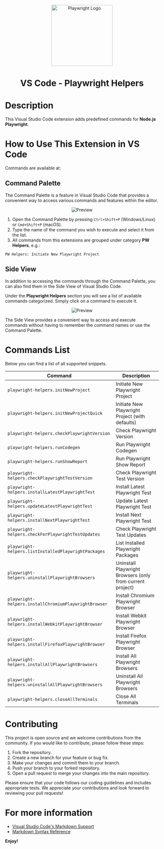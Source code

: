 <p align="center">
  <img src="https://github.com/jaktestowac/vscode-playwright-helpers/blob/main/media/playwright-logo.png?raw=true" width="200px" alt="Playwright Logo">
</p>

<h1 align="center">VS Code - Playwright Helpers</h1>

# Description

This Visual Studio Code extension adds predefined commands for **Node.js Playwright**.

# How to Use This Extension in VS Code

Commands are available at:

## Command Palette

The Command Palette is a feature in Visual Studio Code that provides a convenient way to access various commands and features within the editor.

<p align="center">
  <img src="https://github.com/jaktestowac/vscode-playwright-helpers/blob/main/imgs/preview-2.gif?raw=true" alt="Preview">
</p>

1. Open the Command Palette by pressing `Ctrl+Shift+P` (Windows/Linux) or `Cmd+Shift+P` (macOS).
2. Type the name of the command you wish to execute and select it from the list.
3. All commands from this extensions are grouped under category **PW Helpers**, e.g.:

```
PW Helpers: Initiate New Playwright Project
```

## Side View

In addition to accessing the commands through the Command Palette, you can also find them in the Side View of Visual Studio Code.

Under the **Playwright Helpers** section you will see a list of available commands categorized. Simply click on a command to execute it.

<p align="center">
  <img src="https://github.com/jaktestowac/vscode-playwright-helpers/blob/main/imgs/preview-1.gif?raw=true" alt="Preview">
</p>

The Side View provides a convenient way to access and execute commands without having to remember the command names or use the Command Palette.

# Commands List

Below you can find a list of all supported snippets.

| Command                                               | Description                                               |
| ----------------------------------------------------- | --------------------------------------------------------- |
| `playwright-helpers.initNewProject`                   | Initiate New Playwright Project                           |
| `playwright-helpers.initNewProjectQuick`              | Initiate New Playwright Project (with defaults)           |
| `playwright-helpers.checkPlaywrightVersion`           | Check Playwright Version                                  |
| `playwright-helpers.runCodegen`                       | Run Playwright Codegen                                    |
| `playwright-helpers.runShowReport`                    | Run Playwright Show Report                                |
| `playwright-helpers.checkPlaywrightTestVersion`       | Check Playwright Test Version                             |
| `playwright-helpers.installLatestPlaywrightTest`      | Install Latest Playwright Test                            |
| `playwright-helpers.updateLatestPlaywrightTest`       | Update Latest Playwright Test                             |
| `playwright-helpers.installNextPlaywrightTest`        | Install Next Playwright Test                              |
| `playwright-helpers.checkForPlaywrightTestUpdates`    | Check Playwright Test Updates                             |
| `playwright-helpers.listInstalledPlaywrightPackages`  | List Installed Playwright Packages                        |
| `playwright-helpers.uninstallPlaywrightBrowsers`      | Uninstall Playwright Browsers (only from current project) |
| `playwright-helpers.installChromiumPlaywrightBrowser` | Install Chromium Playwright Browser                       |
| `playwright-helpers.installWebkitPlaywrightBrowser`   | Install Webkit Playwright Browser                         |
| `playwright-helpers.installFirefoxPlaywrightBrowser`  | Install Firefox Playwright Browser                        |
| `playwright-helpers.installAllPlaywrightBrowsers`     | Install All Playwright Browsers                           |
| `playwright-helpers.uninstallAllPlaywrightBrowsers`   | Uninstall All Playwright Browsers                         |
| `playwright-helpers.closeAllTerminals`                | Close All Terminals                                       |

# Contributing

This project is open source and we welcome contributions from the community. If you would like to contribute, please follow these steps:

1. Fork the repository.
2. Create a new branch for your feature or bug fix.
3. Make your changes and commit them to your branch.
4. Push your branch to your forked repository.
5. Open a pull request to merge your changes into the main repository.

Please ensure that your code follows our coding guidelines and includes appropriate tests. We appreciate your contributions and look forward to reviewing your pull requests!

# For more information

- [Visual Studio Code's Markdown Support](http://code.visualstudio.com/docs/languages/markdown)
- [Markdown Syntax Reference](https://help.github.com/articles/markdown-basics/)

**Enjoy!**
